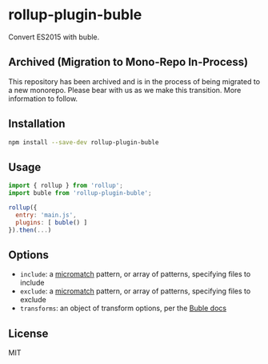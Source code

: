 # rollup-plugin-buble

Convert ES2015 with buble.

## Archived (Migration to Mono-Repo In-Process)

This repository has been archived and is in the process of being migrated to a new monorepo. Please bear with us as we make this transition. More information to follow.

## Installation

```bash
npm install --save-dev rollup-plugin-buble
```


## Usage

```js
import { rollup } from 'rollup';
import buble from 'rollup-plugin-buble';

rollup({
  entry: 'main.js',
  plugins: [ buble() ]
}).then(...)
```

## Options

- `include`: a [micromatch](https://github.com/micromatch/micromatch) pattern, or array of patterns, specifying files to include
- `exclude`: a [micromatch](https://github.com/micromatch/micromatch) pattern, or array of patterns, specifying files to exclude
- `transforms`: an object of transform options, per the [Buble docs](https://buble.surge.sh/guide/)

## License

MIT
